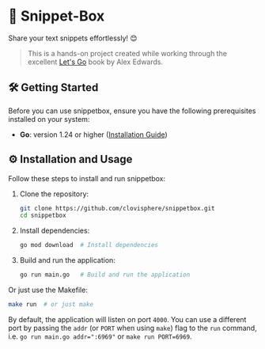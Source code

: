 # 📇 Snippet-Box

Share your text snippets effortlessly! 😊

> This is a hands-on project created while working through the excellent [Let's Go](https://lets-go.alexedwards.net/) book by Alex Edwards.

## 🛠️ Getting Started

Before you can use snippetbox, ensure you have the following prerequisites installed on your system:

- **Go**: version 1.24 or higher ([Installation Guide](https://go.dev/dl/))

## ⚙️ Installation and Usage

Follow these steps to install and run snippetbox:

1. Clone the repository:
   ```sh
   git clone https://github.com/clovisphere/snippetbox.git
   cd snippetbox
   ```

2. Install dependencies:
   ```sh
   go mod download  # Install dependencies
   ```

3. Build and run the application:
   ```sh
   go run main.go   # Build and run the application
   ```

Or just use the Makefile:
   ```sh
   make run  # or just make
   ```

By default, the application will listen on port `4000`. You can use a different port
by passing the `addr` (or `PORT` when using `make`) flag to the `run` command,
i.e. `go run main.go addr=":6969"` or `make run PORT=6969`.
